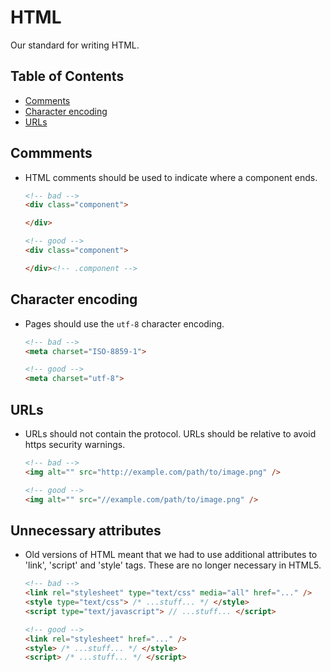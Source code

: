 # HTML

Our standard for writing HTML.


## Table of Contents

- [Comments](#comments)
- [Character encoding](#character-encoding)
- [URLs](#urls)


## Commments

- HTML comments should be used to indicate where a component ends.

    ```html
    <!-- bad -->
    <div class="component">

    </div>

    <!-- good -->
    <div class="component">

    </div><!-- .component -->
    ```

## Character encoding

- Pages should use the `utf-8` character encoding.

    ```html
    <!-- bad -->
    <meta charset="ISO-8859-1">

    <!-- good -->
    <meta charset="utf-8">
    ```


## URLs

- URLs should not contain the protocol. URLs should be relative to avoid https security warnings.

    ```html
    <!-- bad -->
    <img alt="" src="http://example.com/path/to/image.png" />

    <!-- good -->
    <img alt="" src="//example.com/path/to/image.png" />
    ```

## Unnecessary attributes

- Old versions of HTML meant that we had to use additional attributes to 'link', 'script' and 'style' tags.
These are no longer necessary in HTML5.

    ```html
    <!-- bad -->
    <link rel="stylesheet" type="text/css" media="all" href="..." />
    <style type="text/css"> /* ...stuff... */ </style>
    <script type="text/javascript"> // ...stuff... </script>

    <!-- good -->
    <link rel="stylesheet" href="..." />
    <style> /* ...stuff... */ </style>
    <script> /* ...stuff... */ </script>
    ```

